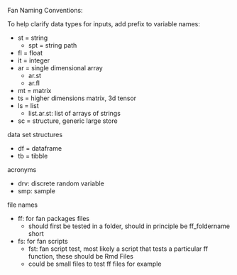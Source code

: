 Fan Naming Conventions:

To help clarify data types for inputs, add prefix to variable names:

- st = string
    + spt = string path
- fl = float
- it = integer
- ar = single dimensional array
  + ar.st
  + ar.fl
- mt = matrix
- ts = higher dimensions matrix, 3d tensor
- ls = list
  + list.ar.st: list of arrays of strings
- sc = structure, generic large store

data set structures

- df = dataframe
- tb = tibble

acronyms

- drv: discrete random variable
- smp: sample

file names

- ff: for fan packages files
    + should first be tested in a folder, should in principle be ff_foldername short
- fs: for fan scripts
    + fst: fan script test, most likely a script that tests a particular ff function, these should be Rmd Files
    + could be small files to test ff files for example
